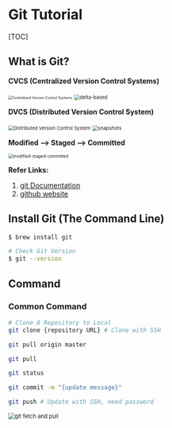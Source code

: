 # Git Tutorial

[TOC]

## What is Git?

**CVCS (Centralized Version Control Systems)**

<img src="https://tva1.sinaimg.cn/large/007S8ZIlgy1gh4wlfs9z7j30m80fgaae.jpg" alt="Centralized Version Control Systems" style="zoom:50%;" />

<img src="https://tva1.sinaimg.cn/large/007S8ZIlgy1gh4wmh7o36j30m808mq33.jpg" alt="delta-based" style="zoom:70%;" />



**DVCS (Distributed Version Control System)**

<img src="https://tva1.sinaimg.cn/large/007S8ZIlgy1gh4wg0jog9j30ik0m80t6.jpg" alt="Distributed Version Control System" style="zoom:67%;"/>

<img src="https://tva1.sinaimg.cn/large/007S8ZIlgy1gh4wnnf57fj30m808h74k.jpg" alt="snapshots" style="zoom:70%;" />

**Modified --> Staged --> Committed**

<img src="https://tva1.sinaimg.cn/large/007S8ZIlgy1gh4wr4dqv0j30m80c90sy.jpg" alt="modified-staged-committed" style="zoom:60%;" />



**Refer Links:**

1. [git Documentation](https://git-scm.com/book/en/v2)
2. [github website](https://github.com/)

## Install Git (The Command Line)

```bash
$ brew install git

# Check Git Version
$ git --version
```



## Command

### Common Command

```bash
# Clone A Repository to Local
git clone {repository URL} # Clone with SSH

git pull origin master

git pull

git status

git commit -m "{update message}"

git push # Update with SSH, need password
```



<img src="https://tva1.sinaimg.cn/large/007S8ZIlgy1gh4w67gtn2j30m806bwex.jpg" alt="git fetch and pull" style="zoom:80%;"/>



